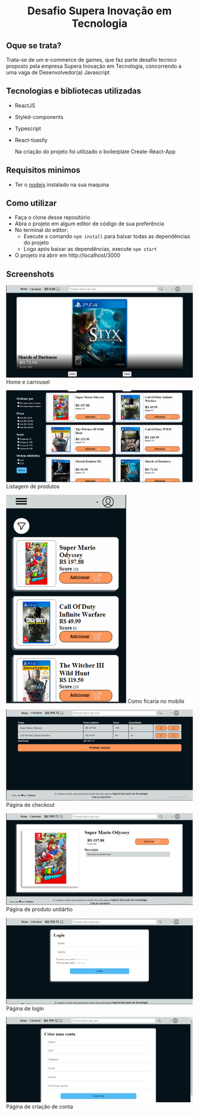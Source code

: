 <h1 align="center">Desafio Supera Inovação em Tecnologia</h1>

## Oque se trata?

Trata-se de um e-commerce de games, que faz parte desafio tecnico proposto pela empresa Supera Inovação em Tecnologia, concorrendo a uma vaga de Desenvolvedor(a) Javascript

## Tecnologias e bibliotecas utilizadas

- ReactJS
- Styled-components
- Typescript
- React-toastly

  Na criação do projeto foi utilizado o boilerplate Create-React-App

## Requisitos minimos

- Ter o [nodejs](https://nodejs.org/en/) instalado na sua maquina

## Como utilizar

- Faça o clone desse repositório
- Abra o projeto em algum editor de código de sua preferência
- No terminal do editor:
  - Execute o comando `npm install` para baixar todas as dependências do projeto
  - Logo após baixar as dependências, execute `npm start`
- O projeto irá abrir em http://localhost/3000

## Screenshots

![](./screenshots/home-web1.PNG)
Home e carrousel

![](./screenshots/home-web2.PNG)
Listagem de produtos

![](./screenshots/home-mob.PNG)
Como ficaria no mobile

![](./screenshots/checkout-web.PNG)
Página de checkout

![](./screenshots/produto-web.PNG)
Página de produto unitártio

![](./screenshots/login-web.PNG)
Página de login

![](./screenshots/signin-web.PNG)
Página de criação de conta
